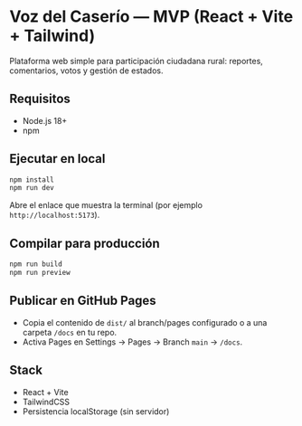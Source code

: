 # Voz del Caserío — MVP (React + Vite + Tailwind)

Plataforma web simple para participación ciudadana rural: reportes, comentarios, votos y gestión de estados.

## Requisitos
- Node.js 18+
- npm

## Ejecutar en local
```bash
npm install
npm run dev
```

Abre el enlace que muestra la terminal (por ejemplo `http://localhost:5173`).

## Compilar para producción
```bash
npm run build
npm run preview
```

## Publicar en GitHub Pages
- Copia el contenido de `dist/` al branch/pages configurado o a una carpeta `/docs` en tu repo.
- Activa Pages en Settings → Pages → Branch `main` → `/docs`.

## Stack
- React + Vite
- TailwindCSS
- Persistencia localStorage (sin servidor)
